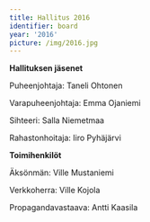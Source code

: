 ```yaml
---
title: Hallitus 2016
identifier: board
year: '2016'
picture: /img/2016.jpg
---
```

**Hallituksen jäsenet**

Puheenjohtaja: Taneli Ohtonen

Varapuheenjohtaja: Emma Ojaniemi

Sihteeri: Salla Niemetmaa

Rahastonhoitaja: Iiro Pyhäjärvi

**Toimihenkilöt**

Äksönmän: Ville Mustaniemi

Verkkoherra: Ville Kojola

Propagandavastaava: Antti Kaasila
